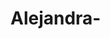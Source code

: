 # Alejandra-
<meta charset="UTF-8"> <meta name="viewport" content="width=device-width, initial-scale=1.0"> <title>Te Amo body { display: flex; justify-content: center; align-items: center; height: 100vh; background-color: #f0f0f0; overflow: hidden; position: relative; } .central { position: absolute; font-size: 2em; font-weight: bold; color: #333; } .falling { position: absolute; font-size: 2em; color: #FF6347; animation: fall 5s infinite; } @keyframes fall { 0% { top: -100px; opacity: 1; } 100% { top: 100vh; opacity: 0; } } .falling:nth-child(1) { left: 20%; animation-delay: 0s; } .falling:nth-child(2) { left: 40%; animation-delay: 1s; } .falling:nth-child(3) { left: 60%; animation-delay: 2s; } .falling:nth-child(4) { left: 80%; animation-delay: 3s; } </style>
Alejandra mi princesa te amo te amo te amo ❤️ te amo
